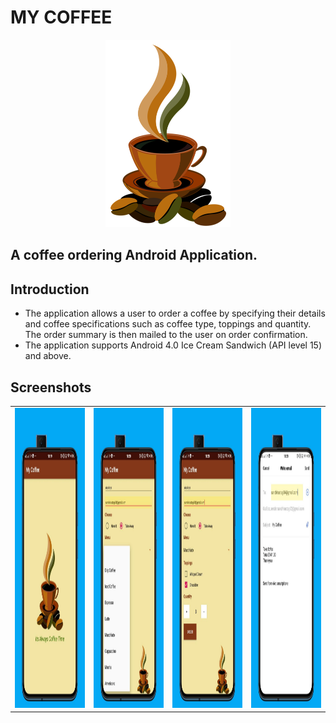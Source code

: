 # MY COFFEE
<p align="center">
<img src="https://github.com/sanchi0204/Coffee_app/blob/master/app/src/main/res/drawable/cup.png" width="200" height="300" />
  <br>
<h2> A coffee ordering Android Application.
  </p>

## Introduction
* The application allows a user to order a coffee by specifying their details and coffee specifications such as coffee type, toppings and quantity. The order summary is then mailed to the user on order confirmation.
* The application supports Android 4.0 Ice Cream Sandwich (API level 15) and above.

## Screenshots

<table>   
  <tr>
    <td><img src="https://github.com/sanchi0204/Coffee_app/blob/master/Screenshots/1.jpg" width=250 height=480></td>
    <td><img src="https://github.com/sanchi0204/Coffee_app/blob/master/Screenshots/2.jpg" width=250 height=480></td>
    <td><img src="https://github.com/sanchi0204/Coffee_app/blob/master/Screenshots/3.jpg" width=250 height=480></td>
    <td><img src="https://github.com/sanchi0204/Coffee_app/blob/master/Screenshots/4.jpg" width=250 height=480></td>
  </tr>
 </table>
